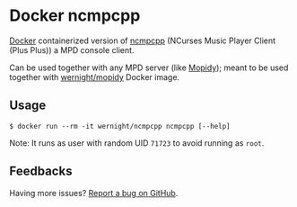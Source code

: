 Docker ncmpcpp
==============

[Docker](https://docs.docker.com/installation/) containerized version of [ncmpcpp](http://ncmpcpp.rybczak.net/screenshots.php) (NCurses Music Player Client (Plus Plus)) a MPD console client.

Can be used together with any MPD server (like [Mopidy](https://www.mopidy.com/)); meant to be used together with [wernight/mopidy](https://registry.hub.docker.com/u/wernight/mopidy/) Docker image.


Usage
-----

    $ docker run --rm -it wernight/ncmpcpp ncmpcpp [--help]

Note: It runs as user with random UID `71723` to avoid running as `root`.


Feedbacks
---------

Having more issues? [Report a bug on GitHub](https://github.com/wernight/docker-ncmpcpp/issues).
